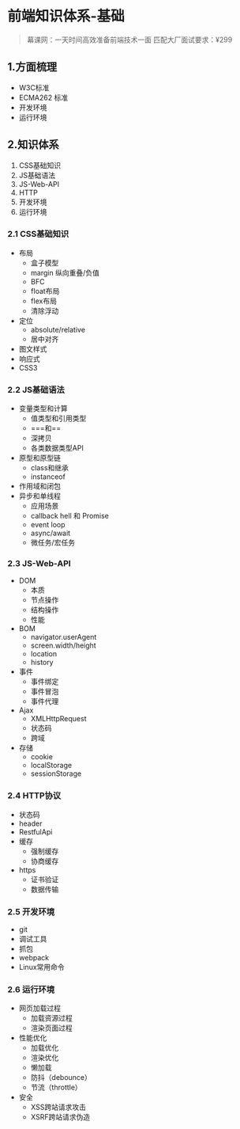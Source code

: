 # 前端知识体系-基础

> 幕课网：一天时间高效准备前端技术一面 匹配大厂面试要求：¥299

## 1.方面梳理

- W3C标准
- ECMA262 标准
- 开发环境
- 运行环境

## 2.知识体系

1. CSS基础知识
2. JS基础语法
3. JS-Web-API
4. HTTP
5. 开发环境
6. 运行环境

### 2.1 CSS基础知识

- 布局
  - 盒子模型
  - margin 纵向重叠/负值
  - BFC
  - float布局
  - flex布局
  - 清除浮动
- 定位
  - absolute/relative
  - 居中对齐
- 图文样式
- 响应式
- CSS3

### 2.2 JS基础语法

- 变量类型和计算
  - 值类型和引用类型
  - ===和==
  - 深拷贝
  - 各类数据类型API
- 原型和原型链
  - class和继承
  - instanceof
- 作用域和闭包
- 异步和单线程
  - 应用场景
  - callback hell 和 Promise
  - event loop
  - async/await
  - 微任务/宏任务

### 2.3 JS-Web-API

- DOM
  - 本质
  - 节点操作
  - 结构操作
  - 性能
- BOM
  - navigator.userAgent
  - screen.width/height
  - location
  - history
- 事件
  - 事件绑定
  - 事件冒泡
  - 事件代理
- Ajax
  - XMLHttpRequest
  - 状态码
  - 跨域
- 存储
  - cookie
  - localStorage
  - sessionStorage

### 2.4 HTTP协议

- 状态码
- header
- RestfulApi
- 缓存
  - 强制缓存
  - 协商缓存
- https
  - 证书验证
  - 数据传输

### 2.5 开发环境

- git
- 调试工具
- 抓包
- webpack
- Linux常用命令

### 2.6 运行环境

- 网页加载过程
  - 加载资源过程
  - 渲染页面过程
- 性能优化
  - 加载优化
  - 渲染优化
  - 懒加载
  - 防抖（debounce）
  - 节流（throttle）
- 安全
  - XSS跨站请求攻击
  - XSRF跨站请求伪造
